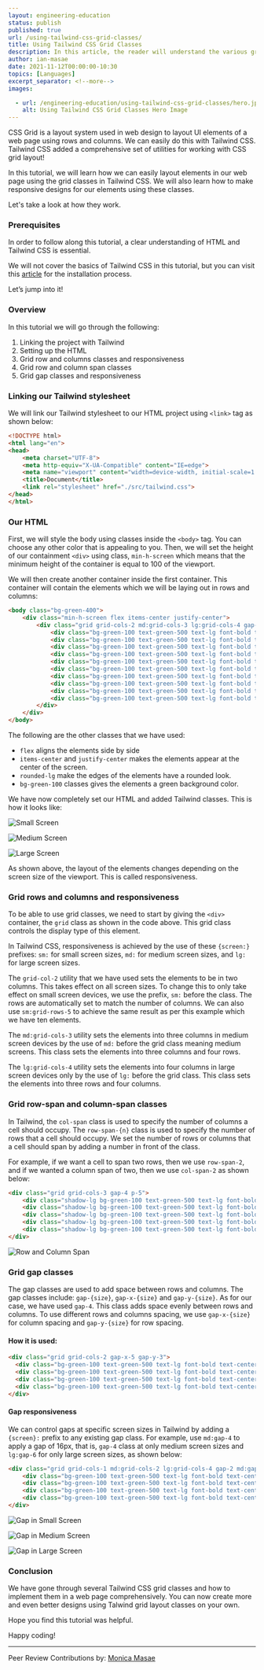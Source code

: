 ```yaml
---
layout: engineering-education
status: publish
published: true
url: /using-tailwind-css-grid-classes/
title: Using Tailwind CSS Grid Classes
description: In this article, the reader will understand the various grid classes in Tailwind CSS used in building responsive web pages.
author: ian-masae
date: 2021-11-12T00:00:00-10:30
topics: [Languages]
excerpt_separator: <!--more-->
images:

  - url: /engineering-education/using-tailwind-css-grid-classes/hero.jpg
    alt: Using Tailwind CSS Grid Classes Hero Image
---
```

CSS Grid is a layout system used in web design to layout UI elements of a web page using rows and columns. We can easily do this with Tailwind CSS. Tailwind CSS added a comprehensive set of utilities for working with CSS grid layout! 
<!--more-->
In this tutorial, we will learn how we can easily layout elements in our web page using the grid classes in Tailwind CSS. We will also learn how to make responsive designs for our elements using these classes.

Let's take a look at how they work.

### Prerequisites
In order to follow along this tutorial, a clear understanding of HTML and Tailwind CSS is essential.

We will not cover the basics of Tailwind CSS in this tutorial, but you can visit this [article](https://www.section.io/engineering-education/introduction-to-tailwind-css/) for the installation process.

Let’s jump into it!

### Overview
In this tutorial we will go through the following:
1. Linking the project with Tailwind
2. Setting up the HTML
3. Grid row and columns classes and responsiveness
4. Grid row and column span classes
5. Grid gap classes and responsiveness

### Linking our Tailwind stylesheet
We will link our Tailwind stylesheet to our HTML project using `<link>` tag as shown below:

```html
<!DOCTYPE html>
<html lang="en">
<head>
    <meta charset="UTF-8">
    <meta http-equiv="X-UA-Compatible" content="IE=edge">
    <meta name="viewport" content="width=device-width, initial-scale=1.0">
    <title>Document</title>
    <link rel="stylesheet" href="./src/tailwind.css">
</head>
</html>
```

### Our HTML
First, we will style the body using classes inside the `<body>` tag. You can choose any other color that is appealing to you. Then, we will set the height of our containment `<div>` using class, `min-h-screen` which means that the minimum height of the container is equal to 100 of the viewport.

We will then create another container inside the first container. This container will contain the elements which we will be laying out in rows and columns:

```html
<body class="bg-green-400">
    <div class="min-h-screen flex items-center justify-center">
        <div class="grid grid-cols-2 md:grid-cols-3 lg:grid-cols-4 gap-4 p-5">
            <div class="bg-green-100 text-green-500 text-lg font-bold text-center p-10 rounded-lg">1</div>
            <div class="bg-green-100 text-green-500 text-lg font-bold text-center p-10 rounded-lg">2</div>
            <div class="bg-green-100 text-green-500 text-lg font-bold text-center p-10 rounded-lg">3</div>
            <div class="bg-green-100 text-green-500 text-lg font-bold text-center p-10 rounded-lg">4</div>
            <div class="bg-green-100 text-green-500 text-lg font-bold text-center p-10 rounded-lg">5</div>
            <div class="bg-green-100 text-green-500 text-lg font-bold text-center p-10 rounded-lg">6</div>
            <div class="bg-green-100 text-green-500 text-lg font-bold text-center p-10 rounded-lg">7</div>
            <div class="bg-green-100 text-green-500 text-lg font-bold text-center p-10 rounded-lg">8</div>
            <div class="bg-green-100 text-green-500 text-lg font-bold text-center p-10 rounded-lg">9</div>
            <div class="bg-green-100 text-green-500 text-lg font-bold text-center p-10 rounded-lg">10</div>
        </div>
    </div>
</body>
```

The following are the other classes that we have used: 
- `flex` aligns the elements side by side
- `items-center` and `justify-center` makes the elements appear at the center of the screen.
- `rounded-lg` make the edges of the elements have a rounded look.
- `bg-green-100` classes gives the elements a green background color.

We have now completely set our HTML and added Tailwind classes. This is how it looks like:

![Small Screen](/engineering-education/using-tailwind-css-grid-classes/image-sm.png)

![Medium Screen](/engineering-education/using-tailwind-css-grid-classes/image-md.png)

![Large Screen](/engineering-education/using-tailwind-css-grid-classes/image-lg.png)

As shown above, the layout of the elements changes depending on the screen size of the viewport. This is called responsiveness.

### Grid rows and columns and responsiveness
To be able to use grid classes, we need to start by giving the `<div>` container, the `grid` class as shown in the code above. This grid class controls the display type of this element.

In Tailwind CSS, responsiveness is achieved by the use of these `{screen:}` prefixes: `sm:` for small screen sizes, `md:` for medium screen sizes, and `lg:` for large screen sizes.

The `grid-col-2` utility that we have used sets the elements to be in two columns. This takes effect on all screen sizes. To change this to only take effect on small screen devices, we use the prefix, `sm:` before the class. The rows are automatically set to match the number of columns. We can also use `sm:grid-rows-5` to achieve the same result as per this example which we have ten elements.

The `md:grid-cols-3` utility sets the elements into three columns in medium screen devices by the use of `md:` before the grid class meaning medium screens. This class sets the elements into three columns and four rows.

The `lg:grid-cols-4` utility sets the elements into four columns in large screen devices only by the use of `lg:` before the grid class. This class sets the elements into three rows and four columns.

### Grid row-span and column-span classes
In Tailwind, the `col-span` class is used to specify the number of columns a cell should occupy. The `row-span-{n}` class is used to specify the number of rows that a cell should occupy. We set the number of rows or columns that a cell should span by adding a number in front of the class.

For example, if we want a cell to span two rows, then we use `row-span-2`, and if we wanted a column span of two, then we use `col-span-2` as shown below:

```html
<div class="grid grid-cols-3 gap-4 p-5">
    <div class="shadow-lg bg-green-100 text-green-500 text-lg font-bold text-center p-10 rounded-lg row-span-2">1</div>
    <div class="shadow-lg bg-green-100 text-green-500 text-lg font-bold text-center p-10 rounded-lg">2</div>
    <div class="shadow-lg bg-green-100 text-green-500 text-lg font-bold text-center p-10 rounded-lg row-span-2">3</div>
    <div class="shadow-lg bg-green-100 text-green-500 text-lg font-bold text-center p-10 rounded-lg">4</div>
    <div class="shadow-lg bg-green-100 text-green-500 text-lg font-bold text-center p-10 rounded-lg col-span-3">5</div>
</div>
```

![Row and Column Span](/engineering-education/using-tailwind-css-grid-classes/row-and-column-span.png)

### Grid gap classes
The gap classes are used to add space between rows and columns. The gap classes include: `gap-{size}`, `gap-x-{size}` and `gap-y-{size}`. 
As for our case, we have used `gap-4`. This class adds space evenly between rows and columns. To use different rows and columns spacing, we use `gap-x-{size}` for column spacing and `gap-y-{size}` for row spacing. 

#### How it is used:
```html
<div class="grid grid-cols-2 gap-x-5 gap-y-3">
  <div class="bg-green-100 text-green-500 text-lg font-bold text-center p-14 rounded-lg">1</div>
  <div class="bg-green-100 text-green-500 text-lg font-bold text-center p-14 rounded-lg">2</div>
  <div class="bg-green-100 text-green-500 text-lg font-bold text-center p-14 rounded-lg">3</div>
  <div class="bg-green-100 text-green-500 text-lg font-bold text-center p-14 rounded-lg">4</div>
</div>
```

#### Gap responsiveness
We can control gaps at specific screen sizes in Tailwind by adding a `{screen}:` prefix to any existing gap class. For example, use `md:gap-4` to apply a gap of 16px, that is, `gap-4` class at only medium screen sizes and `lg:gap-6` for  only large screen sizes, as shown below:

```html
<div class="grid grid-cols-1 md:grid-cols-2 lg:grid-cols-4 gap-2 md:gap-4 lg:gap-6 p-5">
    <div class="bg-green-100 text-green-500 text-lg font-bold text-center p-14 rounded-lg">1</div>
    <div class="bg-green-100 text-green-500 text-lg font-bold text-center p-14 rounded-lg">2</div>
    <div class="bg-green-100 text-green-500 text-lg font-bold text-center p-14 rounded-lg">3</div>
    <div class="bg-green-100 text-green-500 text-lg font-bold text-center p-14 rounded-lg">4</div>
</div>
```

![Gap in Small Screen](/engineering-education/using-tailwind-css-grid-classes/gap-sm.png)

![Gap in Medium Screen](/engineering-education/using-tailwind-css-grid-classes/gap-md.png)

![Gap in Large Screen](/engineering-education/using-tailwind-css-grid-classes/gap-lg.png)

### Conclusion
We have gone through several Tailwind CSS grid classes and how to implement them in a web page comprehensively. You can now create more and even better designs using Talwind grid layout classes on your own. 

Hope you find this tutorial was helpful.

Happy coding!

---
Peer Review Contributions by: [Monica Masae](/engineering-education/authors/monica-masae/)

